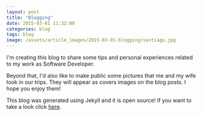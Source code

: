 ```yaml
---
layout: post
title: "Blogging"
date: 2015-03-01 11:32:00
categories: blog
tags: blog
image: /assets/article_images/2015-03-01-blogging/santiago.jpg
---
```

I'm creating this blog to share some tips and personal experiences related to
my work as Software Developer.

Beyond that, I'd also like to make public some pictures that me and my wife
took in our trips. They will appear as covers images on the blog posts. I hope
you enjoy them!

This blog was generated using Jekyll and it is open source! If you want to take
a look click <a href="https://github.com/rubemz/blog" target="_blank">here</a>.
